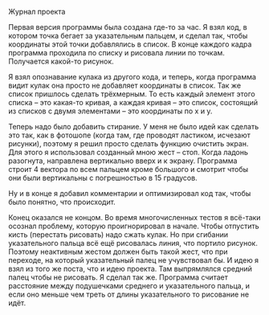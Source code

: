 Журнал проекта

Первая версия программы была создана где-то за час. Я взял код, в котором точка бегает за указательным пальцем, и сделал так, чтобы координаты этой точки добавлялись в список. В конце каждого кадра программа проходила по списку и рисовала линии по точкам. Получается какой-то рисунок. 

Я взял опознавание кулака из другого кода, и теперь, когда программа видит кулак она просто не добавляет координаты в список. Так же список пришлось сделать трёхмерным. То есть каждый элемент этого списка – это какая-то кривая, а каждая кривая – это список, состоящий из списков с двумя элементами – это координаты по x и y. 

Теперь надо было добавить стирание. У меня не было идей как сделать это так, как в фотошопе (когда там, где проводят ластиком, исчезают рисунки), поэтому я решил просто сделать функцию очистить экран. Для этого я использовал созданный мною жест – стоп. Когда ладонь разогнута, направлена вертикально вверх и к экрану. Программа строит 4 вектора по всем пальцем кроме большого и смотрит чтобы они были вертикальны с погрешностью в 15 градусов. 

Ну и в конце я добавил комментарии и оптимизировал код так, чтобы было понятно, что происходит. 

Конец оказался не концом. Во время многочисленных тестов я всё-таки осознал проблему, которую проигнорировал в начале. Чтобы отпустить кисть (перестать рисовать) надо сжать кулак. Но при сгибании указательного пальца всё ещё рисовалась линия, что портило рисунок. Поэтому неактивным жестом должен быть такой жест, что при переходе, на который указательный палец не учувствовал бы. И идею я взял из того же поста, что и идею проекта. Там выпрямлялся средний палец чтобы не рисовать. Я сделал так же. Программа считает расстояние между подушечками среднего и указательного пальца, и если оно меньше чем треть от длины указательного то рисование не идёт. 
